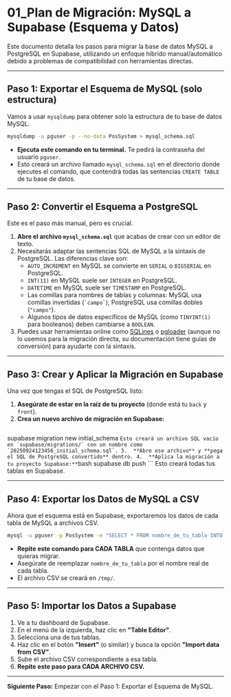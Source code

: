 # 01_Plan de Migración: MySQL a Supabase (Esquema y Datos)

Este documento detalla los pasos para migrar la base de datos MySQL a PostgreSQL en Supabase, utilizando un enfoque híbrido manual/automático debido a problemas de compatibilidad con herramientas directas.

---

## Paso 1: Exportar el Esquema de MySQL (solo estructura)

Vamos a usar `mysqldump` para obtener solo la estructura de tu base de datos MySQL.

```bash
mysqldump -u pguser -p --no-data PosSystem > mysql_schema.sql
```
*   **Ejecuta este comando en tu terminal.** Te pedirá la contraseña del usuario `pguser`.
*   Esto creará un archivo llamado `mysql_schema.sql` en el directorio donde ejecutes el comando, que contendrá todas las sentencias `CREATE TABLE` de tu base de datos.

---

## Paso 2: Convertir el Esquema a PostgreSQL

Este es el paso más manual, pero es crucial.

1.  **Abre el archivo `mysql_schema.sql`** que acabas de crear con un editor de texto.
2.  Necesitarás adaptar las sentencias SQL de MySQL a la sintaxis de PostgreSQL. Las diferencias clave son:
    *   `AUTO_INCREMENT` en MySQL se convierte en `SERIAL` o `BIGSERIAL` en PostgreSQL.
    *   `INT(11)` en MySQL suele ser `INTEGER` en PostgreSQL.
    *   `DATETIME` en MySQL suele ser `TIMESTAMP` en PostgreSQL.
    *   Las comillas para nombres de tablas y columnas: MySQL usa comillas invertidas (``` `campo` ```), PostgreSQL usa comillas dobles (`"campo"`).
    *   Algunos tipos de datos específicos de MySQL (como `TINYINT(1)` para booleanos) deben cambiarse a `BOOLEAN`.
3.  Puedes usar herramientas online como [SQLines](http://www.sqlines.com/online) o [pgloader](https://pgloader.io/howto/mysql.html) (aunque no lo usemos para la migración directa, su documentación tiene guías de conversión) para ayudarte con la sintaxis.

---

## Paso 3: Crear y Aplicar la Migración en Supabase

Una vez que tengas el SQL de PostgreSQL listo:

1.  **Asegúrate de estar en la raíz de tu proyecto** (donde está tu `back` y `front`).
2.  **Crea un nuevo archivo de migración en Supabase:**
    ```bash
supabase migration new initial_schema
    ```
    Esto creará un archivo SQL vacío en `supabase/migrations/` con un nombre como `20250924123456_initial_schema.sql`.
3.  **Abre ese archivo** y **pega el SQL de PostgreSQL convertido** dentro.
4.  **Aplica la migración a tu proyecto Supabase:**
    ```bash
supabase db push
    ```
    Esto creará todas tus tablas en Supabase.

---

## Paso 4: Exportar los Datos de MySQL a CSV

Ahora que el esquema está en Supabase, exportaremos los datos de cada tabla de MySQL a archivos CSV.

```bash
mysql -u pguser -p PosSystem -e "SELECT * FROM nombre_de_tu_tabla INTO OUTFILE '/tmp/nombre_de_tu_tabla.csv' FIELDS TERMINATED BY ',' ENCLOSED BY '"' LINES TERMINATED BY '\n';"
```
*   **Repite este comando para CADA TABLA** que contenga datos que quieras migrar.
*   Asegúrate de reemplazar `nombre_de_tu_tabla` por el nombre real de cada tabla.
*   El archivo CSV se creará en `/tmp/`.

---

## Paso 5: Importar los Datos a Supabase

1.  Ve a tu dashboard de Supabase.
2.  En el menú de la izquierda, haz clic en **"Table Editor"**.
3.  Selecciona una de tus tablas.
4.  Haz clic en el botón **"Insert"** (o similar) y busca la opción **"Import data from CSV"**.
5.  Sube el archivo CSV correspondiente a esa tabla.
6.  **Repite este paso para CADA ARCHIVO CSV.**

---

**Siguiente Paso:** Empezar con el Paso 1: Exportar el Esquema de MySQL.
